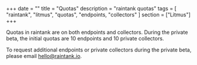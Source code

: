 +++
date = ""
title = "Quotas"
description = "raintank quotas"
tags = [ "raintank", "litmus", "quotas", "endpoints, "collectors" ]
section = ["Litmus"]
+++

Quotas in raintank are on both endpoints and collectors. During the private beta, the initial quotas are 10 endpoints and 10 private collectors.

To request additional endpoints or private collectors during the private beta, please email hello@raintank.io.